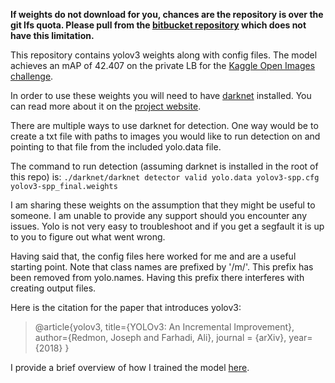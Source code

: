 **If weights do not download for you, chances are the repository is over the git lfs quota. Please pull from the [bitbucket repository](https://bitbucket.org/dreamwalkerrr/yolo_open_images/src/master/) which does not have this limitation.**

This repository contains yolov3 weights along with config files. The model achieves an mAP of 42.407 on the private LB for the [Kaggle Open Images challenge](https://www.kaggle.com/c/google-ai-open-images-object-detection-track/leaderboard).

In order to use these weights you will need to have [darknet](https://github.com/pjreddie/darknet) installed. You can read more about it on the [project website](https://pjreddie.com/darknet/yolo/).

There are multiple ways to use darknet for detection. One way would be to create a txt file with paths to images you would like to run detection on and pointing to that file from the included yolo.data file.

The command to run detection (assuming darknet is installed in the root of this repo) is:
`./darknet/darknet detector valid yolo.data yolov3-spp.cfg yolov3-spp_final.weights`

I am sharing these weights on the assumption that they might be useful to someone. I am unable to provide any support should you encounter any issues. Yolo is not very easy to troubleshoot and if you get a segfault it is up to you to figure out what went wrong.

Having said that, the config files here worked for me and are a useful starting point. Note that class names are prefixed by '/m/'. This prefix has been removed from yolo.names. Having this prefix there interferes with creating output files.

Here is the citation for the paper that introduces yolov3:
> @article{yolov3,
>   title={YOLOv3: An Incremental Improvement},
>   author={Redmon, Joseph and Farhadi, Ali},
>   journal = {arXiv},
>   year={2018}
> }

I provide a brief overview of how I trained the model [here](https://www.kaggle.com/c/google-ai-open-images-object-detection-track/discussion/64734).
